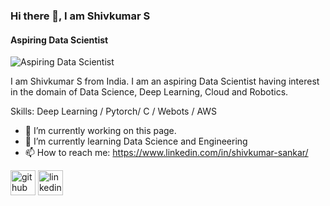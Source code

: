 ### Hi there 👋, I am Shivkumar S
#### Aspiring Data Scientist
![Aspiring Data Scientist]([https://media.licdn.com/dms/image/D5616AQGzxsrJL7Hiaw/profile-displaybackgroundimage-shrink_350_1400/0/1669480720669?e=1700697600&v=beta&t=BCzr6zE4ejYeogwqRfqRuqDJGhElCaNHZxFQ0tFlRv0](https://media.licdn.com/dms/image/D5616AQEfsnvJFZeB0g/profile-displaybackgroundimage-shrink_350_1400/0/1702824769761?e=1708560000&v=beta&t=s5wWz_JjnnXZm5brQi06LcASq6lJDzODVuHjX6pv1H4))

I am Shivkumar S from India. I am an aspiring Data Scientist having interest in the domain of Data Science, Deep Learning, Cloud and Robotics.

Skills: Deep Learning / Pytorch/ C / Webots / AWS

- 🔭 I’m currently working on this page. 
- 🌱 I’m currently learning Data Science and Engineering 
- 📫 How to reach me: https://www.linkedin.com/in/shivkumar-sankar/ 


[<img src='https://cdn.jsdelivr.net/npm/simple-icons@3.0.1/icons/github.svg' alt='github' height='40'>](https://github.com/https://github.com/Shivkumar25)  [<img src='https://cdn.jsdelivr.net/npm/simple-icons@3.0.1/icons/linkedin.svg' alt='linkedin' height='40'>](https://www.linkedin.com/in/https://www.linkedin.com/in/shivkumar-sankar//)  


